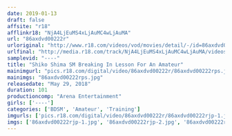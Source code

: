 ```yaml
---
date: 2019-01-13
draft: false
affsite: "r18"
afflinkr18: "NjA4LjEuMS4xLjAuMC4wLjAuMA"
url: "86axdvd00222r"
urloriginal: "http://www.r18.com/videos/vod/movies/detail/-/id=86axdvd00222r"
urlfinal: "http://media.r18.com/track/NjA4LjEuMS4xLjAuMC4wLjAuMA/videos/vod/movies/detail/-/id=86axdvd00222r"
samplevid: "----"
title: "Shiko Shima SM Breaking In Lesson For An Amateur"
mainimgurl: "pics.r18.com/digital/video/86axdvd00222r/86axdvd00222rps.jpg"
mainimgs: "86axdvd00222rps.jpg"
releasedate: "May 29, 2018"
duration: 101
productioncomp: "Arena Entertainment"
girls: ['----']
categories: ['BDSM', 'Amateur', 'Training']
imgurls: ['pics.r18.com/digital/video/86axdvd00222r/86axdvd00222rjp-1.jpg', 'pics.r18.com/digital/video/86axdvd00222r/86axdvd00222rjp-2.jpg', 'pics.r18.com/digital/video/86axdvd00222r/86axdvd00222rjp-3.jpg', 'pics.r18.com/digital/video/86axdvd00222r/86axdvd00222rjp-4.jpg', 'pics.r18.com/digital/video/86axdvd00222r/86axdvd00222rjp-5.jpg', 'pics.r18.com/digital/video/86axdvd00222r/86axdvd00222rjp-6.jpg', 'pics.r18.com/digital/video/86axdvd00222r/86axdvd00222rjp-7.jpg', 'pics.r18.com/digital/video/86axdvd00222r/86axdvd00222rjp-8.jpg', 'pics.r18.com/digital/video/86axdvd00222r/86axdvd00222rjp-9.jpg', 'pics.r18.com/digital/video/86axdvd00222r/86axdvd00222rjp-10.jpg', 'pics.r18.com/digital/video/86axdvd00222r/86axdvd00222rjp-11.jpg', 'pics.r18.com/digital/video/86axdvd00222r/86axdvd00222rjp-12.jpg', 'pics.r18.com/digital/video/86axdvd00222r/86axdvd00222rjp-13.jpg', 'pics.r18.com/digital/video/86axdvd00222r/86axdvd00222rjp-14.jpg', 'pics.r18.com/digital/video/86axdvd00222r/86axdvd00222rjp-15.jpg', 'pics.r18.com/digital/video/86axdvd00222r/86axdvd00222rjp-16.jpg', 'pics.r18.com/digital/video/86axdvd00222r/86axdvd00222rjp-17.jpg', 'pics.r18.com/digital/video/86axdvd00222r/86axdvd00222rjp-18.jpg', 'pics.r18.com/digital/video/86axdvd00222r/86axdvd00222rjp-19.jpg', 'pics.r18.com/digital/video/86axdvd00222r/86axdvd00222rjp-20.jpg']
imgs: ['86axdvd00222rjp-1.jpg', '86axdvd00222rjp-2.jpg', '86axdvd00222rjp-3.jpg', '86axdvd00222rjp-4.jpg', '86axdvd00222rjp-5.jpg', '86axdvd00222rjp-6.jpg', '86axdvd00222rjp-7.jpg', '86axdvd00222rjp-8.jpg', '86axdvd00222rjp-9.jpg', '86axdvd00222rjp-10.jpg', '86axdvd00222rjp-11.jpg', '86axdvd00222rjp-12.jpg', '86axdvd00222rjp-13.jpg', '86axdvd00222rjp-14.jpg', '86axdvd00222rjp-15.jpg', '86axdvd00222rjp-16.jpg', '86axdvd00222rjp-17.jpg', '86axdvd00222rjp-18.jpg', '86axdvd00222rjp-19.jpg', '86axdvd00222rjp-20.jpg']
---
```

